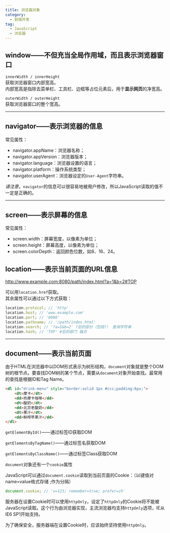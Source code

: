 ```yaml
---
title: 浏览器对象
category:
  - 前端开发
tag:
  - JavaScript
  - 浏览器
---
```


## window——不但充当全局作用域，而且表示浏览器窗口

`innerWidth / innerHeight`  
获取浏览器窗口内部宽高。  
内部宽高是指除去菜单栏、工具栏、边框等占位元素后，用于**显示网页**的净宽高。

`outerWidth / outerHeight`  
获取浏览器窗口的整个宽高。

* * *

## navigator——表示浏览器的信息

常见属性：

*   navigator.appName：浏览器名称；
*   navigator.appVersion：浏览器版本；
*   navigator.language：浏览器设置的语言；
*   navigator.platform：操作系统类型；
*   navigator.userAgent：浏览器设定的`User-Agent`字符串。

_请注意_，`navigator`的信息可以很容易地被用户修改，所以JavaScript读取的值不一定是正确的。

* * *

## screen——表示屏幕的信息

常见属性：

*   screen.width：屏幕宽度，以像素为单位；
*   screen.height：屏幕高度，以像素为单位；
*   screen.colorDepth：返回颜色位数，如8、16、24。


## location——表示当前页面的URL信息

http://www.example.com:8080/path/index.html?a=1&b=2#TOP

可以用`location.href`获取。  
其余属性可以通过以下方式获取：

```js
location.protocol; // 'http'
location.host; // 'www.example.com'
location.port; // '8080'
location.pathname; // '/path/index.html'
location.search; // '?a=1&b=2' ?后的部分（包括?） 查询字符串
location.hash; // 'TOP' #后的部门 锚点
```



* * *

## document——表示当前页面

由于HTML在浏览器中以DOM形式表示为树形结构，`document`对象就是整个DOM树的根节点。要查找DOM树的某个节点，需要从`document`对象开始查找。最常用的查找是根据ID和Tag Name。

```html
<dl id="drink-menu" style="border:solid 1px #ccc;padding:6px;">
    <dt>摩卡</dt>
    <dd>热摩卡咖啡</dd>
    <dt>酸奶</dt>
    <dd>北京老酸奶</dd>
    <dt>果汁</dt>
    <dd>鲜榨苹果汁</dd>
</dl>
```

`getElementById()`——通过标签ID获取DOM

`getElementsByTagName()`——通过标签名获取DOM

`getElementsByClassName()`——通过标签Class获取DOM

`document`对象还有一个`cookie`属性

JavaScript可以通过`document.cookie`读取到当前页面的Cookie：（以键值对name=value格式存储 ;作为分隔）

```js
document.cookie; // 'v=123; remember=true; prefer=zh'
```

服务器在设置Cookie时可以使用`httpOnly`，设定了`httpOnly`的Cookie将不能被JavaScript读取。这个行为由浏览器实现，主流浏览器均支持`httpOnly`选项，IE从IE6 SP1开始支持。

为了确保安全，服务器端在设置Cookie时，应该始终坚持使用`httpOnly`。